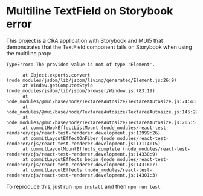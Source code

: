 # Multiline TextField on Storybook error

This project is a CRA application with Storybook and MUI5 that demonstrates 
that the TextField component fails on Storybook when using the multiline prop:

```
TypeError: The provided value is not of type 'Element'.

      at Object.exports.convert (node_modules/jsdom/lib/jsdom/living/generated/Element.js:26:9)
      at Window.getComputedStyle (node_modules/jsdom/lib/jsdom/browser/Window.js:783:19)
      at node_modules/@mui/base/node/TextareaAutosize/TextareaAutosize.js:74:43
      at node_modules/@mui/base/node/TextareaAutosize/TextareaAutosize.js:145:22
      at node_modules/@mui/base/node/TextareaAutosize/TextareaAutosize.js:205:5
      at commitHookEffectListMount (node_modules/react-test-renderer/cjs/react-test-renderer.development.js:12999:26)
      at commitLayoutEffectOnFiber (node_modules/react-test-renderer/cjs/react-test-renderer.development.js:13114:15)
      at commitLayoutMountEffects_complete (node_modules/react-test-renderer/cjs/react-test-renderer.development.js:14330:9)
      at commitLayoutEffects_begin (node_modules/react-test-renderer/cjs/react-test-renderer.development.js:14316:7)
      at commitLayoutEffects (node_modules/react-test-renderer/cjs/react-test-renderer.development.js:14301:3)
```

To reproduce this, just run `npm install` and then `npm run test`.